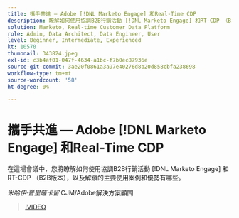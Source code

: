 ```yaml
---
title: 攜手共進 — Adobe [!DNL Marketo Engage] 和Real-Time CDP
description: 瞭解如何使用協調B2B行銷活動 [!DNL Marketo Engage] 和RT-CDP （B2B版本）
solution: Marketo, Real-time Customer Data Platform
role: Admin, Data Architect, Data Engineer, User
level: Beginner, Intermediate, Experienced
kt: 10570
thumbnail: 343824.jpeg
exl-id: c3b4af01-047f-4634-a1bc-f7b0ec87936e
source-git-commit: 3ae20f0861a3a97e40276d8b20d858cbfa238698
workflow-type: tm+mt
source-wordcount: '58'
ht-degree: 0%

---
```


# 攜手共進 — Adobe [!DNL Marketo Engage] 和Real-Time CDP

在這場會議中，您將瞭解如何使用協調B2B行銷活動 [!DNL Marketo Engage] 和RT-CDP （B2B版本），以及解鎖的主要使用案例和優勢有哪些。

*米哈伊·普里薩卡留* CJM/Adobe解決方案顧問

>[!VIDEO](https://video.tv.adobe.com/v/343824/?quality=12&learn=on)
